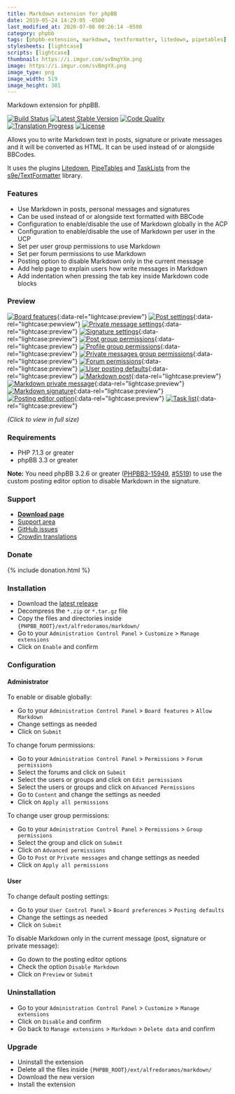 ```yaml
---
title: Markdown extension for phpBB
date: 2019-05-24 14:29:05 -0500
last_modified_at: 2020-07-08 00:26:14 -0500
category: phpbb
tags: [phpbb-extension, markdown, textformatter, litedown, pipetables]
stylesheets: [lightcase]
scripts: [lightcase]
thumbnail: https://i.imgur.com/svBmgYXm.png
image: https://i.imgur.com/svBmgYX.png
image_type: png
image_width: 519
image_height: 381
---
```

Markdown extension for phpBB.

[![Build Status](https://img.shields.io/travis/com/AlfredoRamos/phpbb-ext-markdown.svg?style=flat-square)](https://travis-ci.com/AlfredoRamos/phpbb-ext-markdown)
[![Latest Stable Version](https://img.shields.io/github/tag/AlfredoRamos/phpbb-ext-markdown.svg?label=stable&style=flat-square)](https://github.com/AlfredoRamos/phpbb-ext-markdown/releases)
[![Code Quality](https://img.shields.io/codacy/grade/7c8dbf2b5e6c4a68b7e0ceb04e9790f3.svg?style=flat-square)](https://app.codacy.com/manual/AlfredoRamos/phpbb-ext-markdown/dashboard)
 [![Translation Progress](https://badges.crowdin.net/phpbb-ext-markdown/localized.svg)](https://crowdin.com/project/phpbb-ext-markdown)
[![License](https://img.shields.io/github/license/AlfredoRamos/phpbb-ext-markdown.svg?style=flat-square)](https://raw.githubusercontent.com/AlfredoRamos/phpbb-ext-markdown/master/license.txt)

Allows you to write Markdown text in posts, signature or private messages and it will be converted as HTML. It can be used instead of or alongside BBCodes.

It uses the plugins [Litedown](https://s9etextformatter.readthedocs.io/Plugins/Litedown/Syntax/), [PipeTables](https://s9etextformatter.readthedocs.io/Plugins/PipeTables/Syntax/) and [TaskLists](https://s9etextformatter.readthedocs.io/Plugins/TaskLists/Synopsis/) from the [s9e/TextFormatter](https://github.com/s9e/TextFormatter) library.

<!-- more -->
### Features

- Use Markdown in posts, personal messages and signatures
- Can be used instead of or alongside text formatted with BBCode
- Configuration to enable/disable the use of Markdown globally in the ACP
- Configuration to enable/disable the use of Markdown per user in the UCP
- Set per user group permissions to use Markdown
- Set per forum permissions to use Markdown
- Posting option to disable Markdown only in the current message
- Add help page to explain users how write messages in Markdown
- Add indentation when pressing the tab key inside Markdown code blocks

### Preview

[![Board features](https://i.imgur.com/PSGGuM3b.png)](https://i.imgur.com/PSGGuM3.png){:data-rel="lightcase:preview"}
[![Post settings](https://i.imgur.com/qYZ7JBCb.png)](https://i.imgur.com/qYZ7JBC.png){:data-rel="lightcase:pewview"}
[![Private message settings](https://i.imgur.com/np1PqN6b.png)](https://i.imgur.com/np1PqN6.png){:data-rel="lightcase:preview"}
[![Signature settings](https://i.imgur.com/aEKJxWRb.png)](https://i.imgur.com/aEKJxWR.png){:data-rel="lightcase:preview"}
[![Post group permissions](https://i.imgur.com/eiJJvbMb.png)](https://i.imgur.com/eiJJvbM.png){:data-rel="lightcase:preview"}
[![Profile group permissions](https://i.imgur.com/spT9zXYb.png)](https://i.imgur.com/spT9zXY.png){:data-rel="lightcase:preview"}
[![Private messages group permissions](https://i.imgur.com/YXcNxXKb.png)](https://i.imgur.com/YXcNxXK.png){:data-rel="lightcase:preview"}
[![Forum permissions](https://i.imgur.com/5GIQpMVb.png)](https://i.imgur.com/5GIQpMV.png){:data-rel="lightcase:preview"}
[![User posting defaults](https://i.imgur.com/zWhjOfVb.png)](https://i.imgur.com/zWhjOfV.png){:data-rel="lightcase:preview"}
[![Markdown post](https://i.imgur.com/kba871fb.png)](https://i.imgur.com/kba871f.png){:data-rel="lightcase:preview"}
[![Markdown private message](https://i.imgur.com/HGvlwhIb.png)](https://i.imgur.com/HGvlwhI.png){:data-rel="lightcase:preview"}
[![Markdown signature](https://i.imgur.com/svBmgYXb.png)](https://i.imgur.com/svBmgYX.png){:data-rel="lightcase:preview"}
[![Posting editor option](https://i.imgur.com/1Z7CDDrb.png)](https://i.imgur.com/1Z7CDDr.png){:data-rel="lightcase:preview"}
[![Task list](https://i.imgur.com/njWLpODb.png)](https://i.imgur.com/njWLpOD.png){:data-rel="lightcase:preview"}

*(Click to view in full size)*

### Requirements

- PHP 7.1.3 or greater
- phpBB 3.3 or greater

**Note:** You need phpBB 3.2.6 or greater ([PHPBB3-15949](https://tracker.phpbb.com/browse/PHPBB3-15949), [#5519](https://github.com/phpbb/phpbb/pull/5519)) to use the custom posting editor option to disable Markdown in the signature.

### Support

- [**Download page**](https://www.phpbb.com/customise/db/extension/markdown/)
- [Support area](https://www.phpbb.com/customise/db/extension/markdown/support)
- [GitHub issues](https://github.com/AlfredoRamos/phpbb-ext-markdown/issues)
- [Crowdin translations](https://crowdin.com/project/phpbb-ext-markdown)

### Donate

{% include donation.html %}

### Installation

- Download the [latest release](https://github.com/AlfredoRamos/phpbb-ext-markdown/releases)
- Decompress the `*.zip` or `*.tar.gz` file
- Copy the files and directories inside `{PHPBB_ROOT}/ext/alfredoramos/markdown/`
- Go to your `Administration Control Panel` > `Customize` > `Manage extensions`
- Click on `Enable` and confirm

### Configuration

#### Administrator

To enable or disable globally:

- Go to your `Administration Control Panel` > `Board features` > `Allow Markdown`
- Change settings as needed
- Click on `Submit`

To change forum permissions:

- Go to your `Administration Control Panel` > `Permissions` > `Forum permissions`
- Select the forums and click on `Submit`
- Select the users or groups and click on `Edit permissions`
- Select the users or groups and click on `Advanced Permissions`
- Go to `Content` and change the settings as needed
- Click on `Apply all permissions`

To change user group permissions:

- Go to your `Administration Control Panel` > `Permissions` > `Group permissions`
- Select the group and click on `Submit`
- Click on `Advanced permissions`
- Go to `Post` or `Private messages` and change settings as needed
- Click on `Apply all permissions`

#### User

To change default posting settings:

- Go to your `User Control Panel` > `Board preferences` > `Posting defaults`
- Change the settings as needed
- Click on `Submit`

To disable Markdown only in the current message (post, signature or private message):

- Go down to the posting editor options
- Check the option `Disable Markdown`
- Click on `Preview` or `Submit`

### Uninstallation

- Go to your `Administration Control Panel` > `Customize` > `Manage extensions`
- Click on `Disable` and confirm
- Go back to `Manage extensions` > `Markdown` > `Delete data` and confirm

### Upgrade

- Uninstall the extension
- Delete all the files inside `{PHPBB_ROOT}/ext/alfredoramos/markdown/`
- Download the new version
- Install the extension
